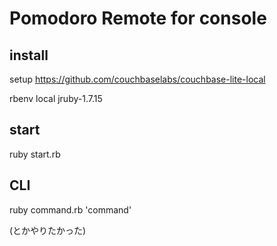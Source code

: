 # Pomodoro Remote for console

## install

setup https://github.com/couchbaselabs/couchbase-lite-local

rbenv local jruby-1.7.15

## start

ruby start.rb

## CLI

ruby command.rb 'command'

(とかやりたかった)
